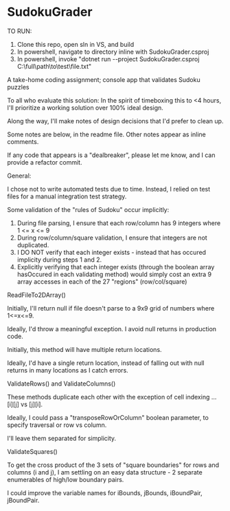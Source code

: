 # SudokuGrader

TO RUN:


1. Clone this repo, open sln in VS, and build
2. In powershell, navigate to directory inline with SudokuGrader.csproj 
3. In powershell, invoke "dotnet run --project SudokuGrader.csproj C:\full\path\to\test\file.txt"


A take-home coding assignment; console app that validates Sudoku puzzles

To all who evaluate this solution:
In the spirit of timeboxing this to <4 hours, I'll prioritize a working solution over 100% ideal design.

Along the way, I'll make notes of design decisions that I'd prefer to clean up.

Some notes are below, in the readme file.  Other notes appear as inline comments.

If any code that appears is a "dealbreaker", please let me know, and I can provide a refactor commit.

General:

I chose not to write automated tests due to time.  Instead, I relied on test files for a manual integration test strategy.

Some validation of the "rules of Sudoku" occur implicitly:

1. During file parsing, I ensure that each row/column has 9 integers where 1 <= x <= 9
2. During row/column/square validation, I ensure that integers are not duplicated.
3. I DO NOT verify that each integer exists - instead that has occured implicity during steps 1 and 2.
4. Explicitly verifying that each integer exists (through the boolean array hasOccured in each validating method) would simply cost an extra 9 array accesses in each of the 27 "regions" (row/col/square)


ReadFileTo2DArray()


Initially, I'll return null if file doesn't parse to a 9x9 grid of numbers where 1<=x<=9.

Ideally, I'd throw a meaningful exception.  I avoid null returns in production code.

Initially, this method will have multiple return locations.

Ideally, I'd have a single return location, instead of falling out with null returns in many locations
	as I catch errors.



ValidateRows() and ValidateColumns()


These methods duplicate each other with the exception of cell indexing ... [i][j] vs [j][i].

Ideally, I could pass a "transposeRowOrColumn" boolean parameter, to specify traversal or row vs column.

I'll leave them separated for simplicity.


ValidateSquares()


To get the cross product of the 3 sets of "square boundaries" for rows and columns (i and j), I am settling on an easy data structure - 2 separate enumerables of high/low boundary pairs.


I could improve the variable names for iBounds, jBounds, iBoundPair, jBoundPair.
